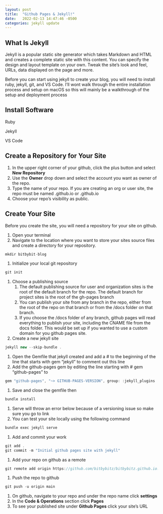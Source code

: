 ```yaml
---
layout: post
title:  "Github Pages & Jekyll!"
date:   2022-02-13 14:47:46 -0500
categories: jekyll update
---
```


## What Is Jekyll

Jekyll is a popular static site generator which takes Markdown and HTML and creates a complete static site with this content. You can specify the design and layout template on your own. Tweak the site’s look and feel, URLs, data displayed on the page and more. 

Before you can start using jekyll to create your blog, you will need to install ruby, jekyll, git, and VS Code. I’ll wont walk  through the entire installation process and setup on macOS so this will mainly be a walkthrough of the setup and deployment process

## Install Software

Ruby

Jekyll

VS Code

## Create a Repository for Your Site

1. In the upper right corner of your github, click the plus button and select **New Repository**
2. Use the **Owner** drop down and select the account you want as owner of the repo.
3. Type the name of your repo. If you are creating an org or user site, the repo must be named <user>.github.io or <org>.github.io
4. Choose your repo’s visibility as public.

## Create Your Site

Before you create the site, you will need a repository for your site on github.

1. Open your terminal
2. Navigate to the location where you want to store your sites source files and create a directory for your repository. 

```jsx
mkdir bitbybit-blog
```

1. Initialize your local git repository

```jsx
git init
```

1. Choose a publishing source
    1. The default publishing source for user and organization sites is the root of the default branch for the repo. The default branch for project sites is the root of the gh-pages branch
    2. You can publish your site from any branch in the repo, either from the root of the repo on that branch or from the /docs folder on that branch.
    3. If you choose the /docs folder of any branch, github pages will read everything to publish your site, including the CNAME file from the docs folder. This would be set up if you wanted to use a custom domain for you github pages site.
2. Create a new jekyll site 

```jsx
jekyll new --skip-bundle .
```

1. Open the Gemfile that jekyll created and add a # to the beginning of the line that starts with gem “jekyll” to comment out this line
2. Add the github-pages gem by editing the line starting with # gem “github-pages” to 

```jsx
gem "github-pages", "~> GITHUB-PAGES-VERSION", group: :jekyll_plugins
```

1. Save and close the gemfile then 

```jsx
bundle install
```

1. Serve will throw an error below because of a versioning issue so make sure you go to link
2. You can test your site locally using the following command

```jsx
bundle exec jekyll serve
```

1. Add and commit your work

```jsx
git add .
git commit -m "Initial github pages site with jekyll"
```

1. Add your repo on github as a remote 

```jsx
git remote add origin https://github.com/bitbybitz/bitbybitz.github.io.git
```

1. Push the repo to github

```jsx
git push -u origin main
```

1. On github, navigate to your repo and under the repo name click **settings**
2. In the **Code & Operations** section click **Pages**
3. To see your published site under **Github Pages** click your site’s URL
